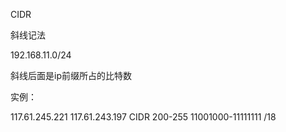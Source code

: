 CIDR

斜线记法

192.168.11.0/24

斜线后面是ip前缀所占的比特数

实例：

117.61.245.221
117.61.243.197
CIDR
200-255
11001000-11111111
/18